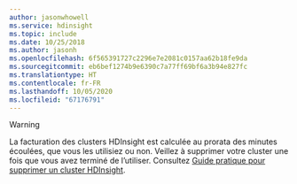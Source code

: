 ```yaml
---
author: jasonwhowell
ms.service: hdinsight
ms.topic: include
ms.date: 10/25/2018
ms.author: jasonh
ms.openlocfilehash: 6f565391727c2296e7e2081c0157aa62b18fe9da
ms.sourcegitcommit: eb6bef1274b9e6390c7a77ff69bf6a3b94e827fc
ms.translationtype: HT
ms.contentlocale: fr-FR
ms.lasthandoff: 10/05/2020
ms.locfileid: "67176791"
---
```

> [!WARNING]
> La facturation des clusters HDInsight est calculée au prorata des minutes écoulées, que vous les utilisiez ou non. Veillez à supprimer votre cluster une fois que vous avez terminé de l’utiliser. Consultez [Guide pratique pour supprimer un cluster HDInsight](../articles/hdinsight/hdinsight-delete-cluster.md).
> 
> 


